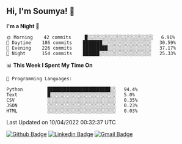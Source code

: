 ## Hi, I'm Soumya! 👋

<!--START_SECTION:waka-->
**I'm a Night 🦉** 

```text
🌞 Morning    42 commits     █░░░░░░░░░░░░░░░░░░░░░░░░   6.91% 
🌆 Daytime    186 commits    ███████░░░░░░░░░░░░░░░░░░   30.59% 
🌃 Evening    226 commits    █████████░░░░░░░░░░░░░░░░   37.17% 
🌙 Night      154 commits    ██████░░░░░░░░░░░░░░░░░░░   25.33%

```


📊 **This Week I Spent My Time On** 

```text
💬 Programming Languages: 

Python         ███████████████████████░░   94.4% 
Text           █░░░░░░░░░░░░░░░░░░░░░░░░   5.0% 
CSV            ░░░░░░░░░░░░░░░░░░░░░░░░░   0.35% 
JSON           ░░░░░░░░░░░░░░░░░░░░░░░░░   0.23% 
HTML           ░░░░░░░░░░░░░░░░░░░░░░░░░   0.03%
```


 Last Updated on 10/04/2022 00:32:37 UTC
<!--END_SECTION:waka-->

[![Github Badge](https://img.shields.io/badge/-rubyruins-grey?style=for-the-badge&logo=github&logoColor=white&link=https://github.com/rubyruins/)](https://www.github.com/rubyruins/) 
[![Linkedin Badge](https://img.shields.io/badge/-Soumya%20Parekh-0072b1?style=for-the-badge&logo=Linkedin&logoColor=white&link=https://www.linkedin.com/in/Soumya-Parekh/)](https://www.linkedin.com/in/Soumya-Parekh/) 
[![Gmail Badge](https://img.shields.io/badge/-soumyaparekh.me@gmail.com-c14438?style=for-the-badge&logo=Gmail&logoColor=white&link=mailto:soumyaparekh.me@gmail.com)](mailto:soumyaparekh.me@gmail.com) 
